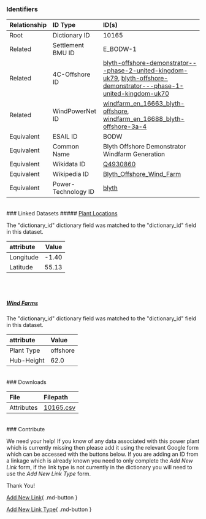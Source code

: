 ### Identifiers

| Relationship   | ID Type             | ID(s)                                                                                                                                                                                                                                                                                                                                                            |
|:---------------|:--------------------|:-----------------------------------------------------------------------------------------------------------------------------------------------------------------------------------------------------------------------------------------------------------------------------------------------------------------------------------------------------------------|
| Root           | Dictionary ID       | 10165                                                                                                                                                                                                                                                                                                                                                            |
| Related        | Settlement BMU ID   | E_BODW-1                                                                                                                                                                                                                                                                                                                                                         |
| Related        | 4C-Offshore ID      | [blyth-offshore-demonstrator---phase-2-united-kingdom-uk79](https://www.4coffshore.com/windfarms/united-kingdom/blyth-offshore-demonstrator---phase-2-united-kingdom-uk79.html), [blyth-offshore-demonstrator---phase-1-united-kingdom-uk70](https://www.4coffshore.com/windfarms/united-kingdom/blyth-offshore-demonstrator---phase-1-united-kingdom-uk70.html) |
| Related        | WindPowerNet ID     | [windfarm_en_16663_blyth-offshore](https://www.thewindpower.net/windfarm_en_16663_blyth-offshore.php), [windfarm_en_16688_blyth-offshore-3a-4](https://www.thewindpower.net/windfarm_en_16688_blyth-offshore-3a-4.php)                                                                                                                                           |
| Equivalent     | ESAIL ID            | BODW                                                                                                                                                                                                                                                                                                                                                             |
| Equivalent     | Common Name         | Blyth Offshore Demonstrator Windfarm Generation                                                                                                                                                                                                                                                                                                                  |
| Equivalent     | Wikidata ID         | [Q4930860](https://www.wikidata.org/wiki/Q4930860)                                                                                                                                                                                                                                                                                                               |
| Equivalent     | Wikipedia ID        | [Blyth_Offshore_Wind_Farm](https://en.wikipedia.org/wiki/Blyth_Offshore_Wind_Farm)                                                                                                                                                                                                                                                                               |
| Equivalent     | Power-Technology ID | [blyth](https://www.power-technology.com/projects/blyth)                                                                                                                                                                                                                                                                                                         |

<br>
### Linked Datasets
##### <a href="https://osuked.github.io/Power-Station-Dictionary/datasets/plant-locations">Plant Locations</a>



The "dictionary_id" dictionary field was matched to the "dictionary_id" field in this dataset.

| attribute   |   Value |
|:------------|--------:|
| Longitude   |   -1.40 |
| Latitude    |   55.13 |

<br><br>
##### <a href="https://osuked.github.io/Power-Station-Dictionary/datasets/wind-farms">Wind Farms</a>



The "dictionary_id" dictionary field was matched to the "dictionary_id" field in this dataset.

| attribute   | Value    |
|:------------|:---------|
| Plant Type  | offshore |
| Hub-Height  | 62.0     |


<br>
### Downloads


| File       | Filepath                                                                              |
|:-----------|:--------------------------------------------------------------------------------------|
| Attributes | [10165.csv](https://osuked.github.io/Power-Station-Dictionary/object_attrs/10165.csv) |


<br>
### Contribute

We need your help! If you know of any data associated with this power plant which is currently missing then please add it using the relevant Google form which can be accessed with the buttons below.  If you are adding an ID from a linkage which is already known you need to only complete the *Add New Link* form, if the link type is not currently in the dictionary you will need to use the *Add New Link Type* form.

Thank You!

[Add New Link](https://docs.google.com/forms/d/e/1FAIpQLSc5jRsQ7NgiLLXbwo9PUdwTQyuqbRwThltG56-o6NVSe7E_nw/viewform?usp=pp_url&entry.251912331=10165){ .md-button }

[Add New Link Type](https://docs.google.com/forms/d/e/1FAIpQLSdQfLmfOR0Vw4Z7gDQAIhBbqIifd1RuSFPKmDQpROhOqjo7ew/viewform?usp=pp_url&entry.2141539628=10165){ .md-button }